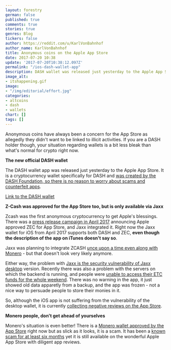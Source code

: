 ```yaml
---
layout: forestry
german: false
published: true
comments: true
stories: true
genres: Blog
tickers: false
author: https://reddit.com/u/KarlVonBahnhof
author_name: KarlVonBahnhof
title: Anonymous coins on the Apple App Store
date: 2017-07-20 10:38
update: '2017-07-20T10:38:12.097Z'
permalink: "/ios-dash-wallet-app"
description: DASH wallet was released just yesterday to the Apple App Store.
image_alt:
- itshappening.gif
image:
- "/img/editorial/effort.jpg"
categories:
- altcoins
- dash
- wallets
chart: []
tags: []
---
```

Anonymous coins have always been a concern for the App Store as allegedly they didn't want to be linked to illicit activities. If you are a DASH holder though, your situation regarding wallets is a bit less bleak than what's normal for crypto right now.

**The new official DASH wallet**

The DASH wallet app was released just yesterday to the Apple App Store. It is a cryptocurrency wallet specifically for DASH and [was created by the DASH Foundation, so there is no reason to worry about scams and counterfeit apps](https://bankinnovation.net/2017/07/after-long-wait-apple-oks-dash-wallet-for-ios-app-store/).

[Link to the DASH wallet](https://itunes.apple.com/us/app/dash-wallet/id1206647026?ls=1&mt=8)

**Z-Cash was approved for the App Store too, but is only available via Jaxx**

Zcash was the first anonymous cryptocurrency to get Apple's blessings. There was a [press release campaign in April 2017](https://forum.z.cash/t/zcash-and-jaxx-announce-zec-approved-and-live-on-ios-appstore/15227) announcing Apple approved ZEC for App Store, and Jaxx integrated it. Right now the Jaxx wallet for iOS from April 2017 supports both DASH and ZEC, **even though the description of the app on iTunes doesn't say so**.

Jaxx was planning to integrate ZCASH&nbsp;<a href="https://twitter.com/jaxx_io/status/785833459772162048">unce upon a time even along with Monero</a> - but that doesn't look very likely anymore.&nbsp;

Either way, the problem with <a href="https://www.altcointrading.net/jaxx-vulnerability">Jaxx is the security vulnerability of Jaxx desktop</a> version. Recently there was also a problem with the servers on which the backend is running, and people were <a href="https://twitter.com/jaxx_io/status/883849413294256128">unable to access their ETC funds for the whole weekend</a>. There was no warning in the app, it just showed old data apparetly from a backup, and the app was frozen - not a nice way to persuade people to store their monies in it.&nbsp;

So, although the iOS app is not suffering from the vulnerability of the desktop wallet, it is currently <a href="https://itunes.apple.com/us/app/jaxx-blockchain-wallet/id1084514516?mt=8">collecting negative reviews on the App Store</a>.

**Monero people, don't get ahead of yourselves**

Monero's situation is even better! There is a [Monero wallet approved by the App Store](https://itunes.apple.com/us/app/monero-wallet-by-freewallet/id1126426159?mt=8) right now but as slick as it looks, it is a scam. It has been a [known scam for at least six months](https://www.reddit.com/r/Monero/comments/5lrnw8/anyone_use_the_monero_app_on_the_apple_app_store/) yet it is still available on the wonderful Apple App Store with diligent app reviews.